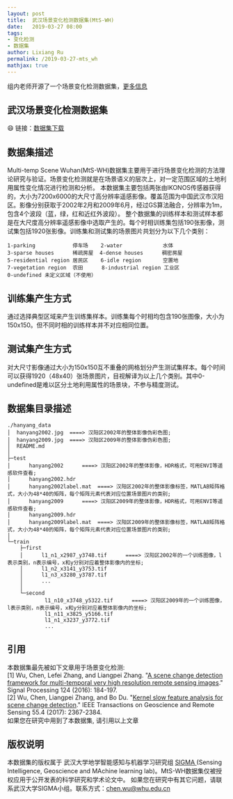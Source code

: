 ```yaml
---
layout: post
title:  武汉场景变化检测数据集(MtS-WH)
date:   2019-03-27 08:00
tags: 
- 变化检测
- 数据集
author: Lixiang Ru
permalink: /2019-03-27-mts_wh
mathjax: true
---
```

组内老师开源了一个场景变化检测数据集，[更多信息](http://sigma.whu.edu.cn/resource.php)


## 武汉场景变化检测数据集
:smile: 链接：[数据集下载](http://sigma.whu.edu.cn/resource.php)

## 数据集描述
Multi-temp Scene Wuhan(MtS-WH)数据集主要用于进行场景变化检测的方法理论研究与验证。场景变化检测就是在场景语义的层次上，对一定范围区域的土地利用属性变化情况进行检测和分析。
本数据集主要包括两张由IKONOS传感器获得的，大小为7200x6000的大尺寸高分辨率遥感影像。覆盖范围为中国武汉市汉阳区。影像分别获取于2002年2月和2009年6月，经过GS算法融合，分辨率为1m，包含4个波段（蓝，绿，红和近红外波段）。
整个数据集的训练样本和测试样本都是在大尺度高分辨率遥感影像中选取产生的。每个时相训练集包括190张影像，测试集包括1920张影像。训练集和测试集的场景图片共划分为以下几个类别：

```
1-parking            停车场    2-water             水体
3-sparse houses      稀疏房屋  4-dense houses      稠密房屋
5-residential region 居民区    6-idle region       空置地
7-vegetation region  农田      8-industrial region 工业区
0-undefined 未定义区域（不使用）
```

## 训练集产生方式

通过选择典型区域来产生训练集样本。训练集每个时相均包含190张图像，大小为150x150。但不同时相的训练样本并不对应相同位置。

## 测试集产生方式

对大尺寸影像通过大小为150x150互不重叠的网格划分产生测试集样本。每个时间可以获得1920（48x40）张场景图片，目视解译为以上几个类别。其中0-undefined是难以区分土地利用属性的场景块，不参与精度测试。

## 数据集目录描述

```
./hanyang_data  
│  hanyang2002.jpg  ====> 汉阳区2002年的整体影像伪彩色图;  
│  hanyang2009.jpg  ====> 汉阳区2009年的整体影像伪彩色图;  
│  README.md  
│  
├─test  
│      hanyang2002      ====> 汉阳区2002年的整体影像，HDR格式，可用ENVI等遥感软件查看;  
│      hanyang2002.hdr  
│      hanyang2002label.mat  ====> 汉阳区2002年的整体影像标签，MATLAB矩阵格式，大小为48*40的矩阵，每个矩阵元素代表对应位置场景图片的类别;  
│      hanyang2009      ====> 汉阳区2009年的整体影像，HDR格式，可用ENVI等遥感软件查看;  
│      hanyang2009.hdr    
│      hanyang2009label.mat  ====> 汉阳区2009年的整体影像标签，MATLAB矩阵格式，大小为48*40的矩阵，每个矩阵元素代表对应位置场景图片的类别;  
│  
└─train  
    ├─first  
    │      l1_n1_x2987_y3748.tif      ====> 汉阳区2002年的一个训练图像，l表示类别，n表示编号，x和y分别对应着整体影像内的坐标;  
    │      l1_n2_x3141_y3753.tif  
    │      l1_n3_x3280_y3787.tif  
    │      ...  
    │  
    └─second  
            l1_n10_x3748_y5322.tif      ====> 汉阳区2009年的一个训练图像，l表示类别，n表示编号，x和y分别对应着整体影像内的坐标;  
            l1_n11_x3825_y5166.tif  
            l1_n1_x3237_y3772.tif  
            ...  
```

## 引用

本数据集最先被如下文章用于场景变化检测:  
[1] Wu, Chen, Lefei Zhang, and Liangpei Zhang. "[A scene change detection framework for multi-temporal very high resolution remote sensing images](https://www.sciencedirect.com/science/article/pii/S0165168415003229)." Signal Processing 124 (2016): 184-197.  
[2] Wu, Chen, Liangpei Zhang, and Bo Du. "[Kernel slow feature analysis for scene change detection](https://ieeexplore.ieee.org/document/7817860)." IEEE Transactions on Geoscience and Remote Sensing 55.4 (2017): 2367-2384.   
如果您在研究中用到了本数据集, 请引用以上文章

## 版权说明

本数据集的版权属于 武汉大学地学智能感知与机器学习研究组 [SIGMA ](http://sigma.whu.edu.cn/)(Sensing Intelligence, Geoscience and MAchine learning lab)。MtS-WH数据集仅被授权应用于公开发表的科学研究和学术论文中。
如果您在研究中有其它问题，请联系武汉大学SIGMA小组。联系方式：chen.wu@whu.edu.cn
